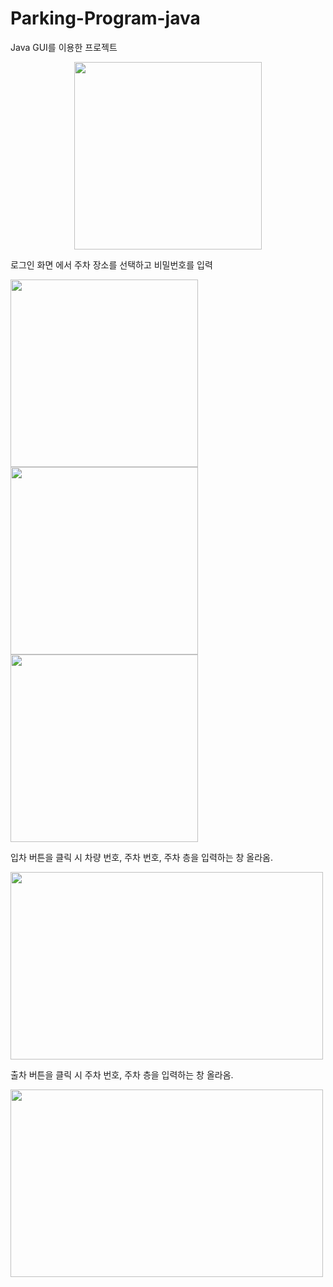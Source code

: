 # Parking-Program-java
Java GUI를 이용한 프로젝트

<center><img src="https://github.com/Gdm0714/Parking-Program-java/assets/50660440/edf439f6-3d36-4e84-81b4-5f00ec91c7c6.png"  width="300" height="300"></center>

로그인 화면 에서 주차 장소를 선택하고 비밀번호를 입력

<img src="https://github.com/Gdm0714/Parking-Program-java/assets/50660440/b9cb5fae-0c10-4017-b275-4b9d3a5a9d9e.png"  width="300" height="300"/>                                                                                                                                            

<img src="https://github.com/Gdm0714/Parking-Program-java/assets/50660440/97e64b2f-81a5-4456-90f0-5f09f84d1fa3.png"  width="300" height="300"/>      

<img src="https://github.com/Gdm0714/Parking-Program-java/assets/50660440/05ee84b0-c3bb-43be-a3d1-021484d31392.png"  width="300" height="300"/>    

입차 버튼을 클릭 시 차량 번호, 주차 번호, 주차 층을 입력하는 창 올라옴.

<img src="https://github.com/Gdm0714/Parking-Program-java/assets/50660440/14e537d3-ca0b-4fbc-9692-e3582a3e4749.png"  width="500" height="300"/>    


출차 버튼을 클릭 시 주차 번호, 주차 층을 입력하는 창 올라옴.

<img src="https://github.com/Gdm0714/Parking-Program-java/assets/50660440/7dfc1a57-aefe-4333-b67f-888796fcfdd1.png"  width="500" height="300"/>    
